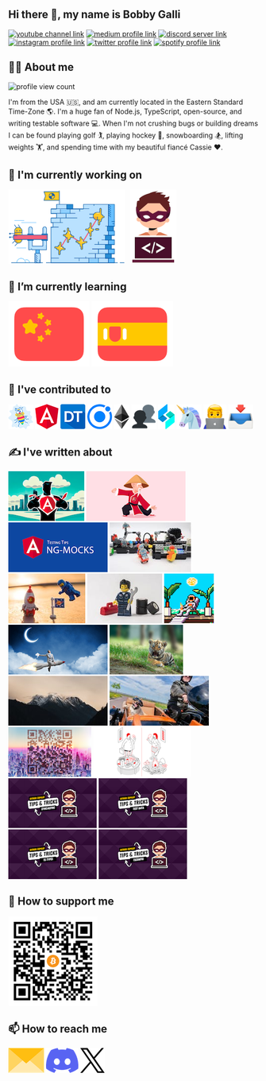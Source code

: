 ## Hi there 👋, my name is Bobby Galli

[![youtube channel link](https://img.shields.io/badge/YouTube-FF0000?style=for-the-badge&logo=youtube&logoColor=white)](https://youtube.com/c/bobbyg603)
[![medium profile link](https://img.shields.io/badge/Medium-12100E?style=for-the-badge&logo=medium&logoColor=white)](https://medium.com/@bobbyg603)
[![discord server link](https://img.shields.io/badge/Discord-7289DA?style=for-the-badge&logo=discord&logoColor=white)](https://discord.gg/UxNXrBukjZ)
[![instagram profile link](https://img.shields.io/badge/Instagram-E4405F?style=for-the-badge&logo=instagram&logoColor=white)](https://instagram.com/bobbyg603)
[![twitter profile link](https://img.shields.io/badge/Twitter-1DA1F2?style=for-the-badge&logo=twitter&logoColor=white)](https://twitter.com/bobbyg603)
[![spotify profile link](https://img.shields.io/badge/Spotify-1ED760?&style=for-the-badge&logo=spotify&logoColor=white)](https://open.spotify.com/user/1268047170?si=70bd315ee3ba4c40)

## 🙋‍♂️ About me

![profile view count](https://komarev.com/ghpvc/?username=bobbyg603)

I'm from the USA 🇺🇸, and am currently located in the Eastern Standard Time-Zone 🌎. I'm a huge fan of Node.js, TypeScript, open-source, and writing testable software 💻. When I'm not crushing bugs or building dreams I can be found playing golf 🏌️, playing hockey 🏒, snowboarding 🏂, lifting weights 🏋️, and spending time with my beautiful fiancé Cassie ❤️.

## 🔭 I'm currently working on

[<img src="assets/bugsplat-slingshot-small.png" alt="bugsplat slingshot" height="150px">](https://github.com/BugSplat-Git)
[<img style="margin-left: 6.5px" src="assets/wdh-logo.png" alt="bugsplat slingshot" height="150px">](https://github.com/workingdevshero)

## 🌱 I’m currently learning

[![chinese flag](assets/chinese-flag-round.svg)](https://www.duolingo.com/profile/bobbyg603)
[![spanish flag](assets/spanish-flag-round.svg)](https://www.duolingo.com/profile/bobbyg603)

## 🔨 I've contributed to

[<img src="assets/bugsplat.png" height="50px">](https://github.com/BugSplat-Git)
[<img src="assets/angular.png" height="50px">](https://github.com/angular/angular/pull/43621)
[<img src="assets/dt.png" height="50px">](https://github.com/DefinitelyTyped/DefinitelyTyped/pulls?q=author%3Abobbyg603)
[<img src="assets/ionic.png" height="50px">](https://github.com/ionic-team/ionic-docs/pull/2855)
[<img src="assets/ethereum.png" height="50px">](https://github.com/ethereum/ethereum-org-website/pull/8510)
[<img src="assets/ng-mocks.png" height="50px">](https://github.com/help-me-mom/ng-mocks/pulls?q=author%3Abobbyg603+)
[<img src="assets/swimlane.png" height="50px">](https://github.com/swimlane/ngx-charts/pulls?q=author%3Abobbyg603+)
[<img src="assets/sindre.png" height="50px">](https://github.com/sindresorhus/is-video/pulls?q=author%3Abobbyg603+)
[<img src="assets/hanzla.png" height="50px">](https://github.com/1hanzla100/developer-portfolio/pulls?q=author%3Abobbyg603)
[<img src="assets/georgipeltekov.png" height="50px">](https://github.com/georgipeltekov/ngx-file-drop/pulls?q=author%3Abobbyg603)



## ✍️ I've written about

[<img src="assets/super-forms.png" height="100px">](https://medium.com/itnext/angular-super-forms-password-confirmation-bd95906f220f)
[<img src="assets/form-control.png" height="100px">](https://medium.com/javascript-in-plain-english/how-to-build-a-custom-angular-formcontrol-12c92620790)
[<img src="assets/testing-tips.png" height="100px">](https://medium.com/itnext/angular-testing-tips-ng-mocks-7d9300443a9c)
[<img src="assets/ci-cd.jpg" height="100px">](https://medium.com/better-programming/ci-cd-for-angular-developers-be9a1485d22b)
[<img src="assets/lit-elements.jpg" height="100px">](https://medium.com/better-programming/how-to-build-a-web-component-with-lit-elements-d88684a46e56)
[<img src="assets/net-tools.jpg" height="100px">](https://medium.com/gitconnected/crash-course-in-net-tools-b2d84fd5074e)
[<img src="assets/nft.png" height="100px">](https://medium.com/gitconnected/nft-development-speedrun-8c64cdf77f6b)
[<img src="assets/file-uploads.png" height="100px">](https://medium.com/better-programming/file-uploads-with-angular-and-rxjs-34262b3450ae)
[<img src="assets/rxjs-in-the-wild.jpg" height="100px">](https://medium.com/javascript-in-plain-english/rxjs-in-the-wild-how-to-create-pop-up-alerts-69134162c8b2)
[<img src="assets/wdh.jpg" height="100px">](https://medium.com/workingdevshero/working-devs-hero-ad8697fe0ad8)
[<img src="assets/sidecar.jpg" height="100px">](https://medium.com/workingdevshero/productivity-power-ups-sidecar-c8c9237f4188)
[<img src="assets/qr-codes.png" height="100px">](https://medium.com/workingdevshero/adventures-in-ai-qr-codes-198d4f9b49b0)
[<img src="assets/ketone-iq.png" height="100px">](https://medium.com/workingdevshero/productivity-power-ups-ketone-iq-ec89b76ebb33)
[<img src="assets/wdh-sync-async.png" height="100px">](https://medium.com/workingdevshero/copilot-tips-sync-async-9ebbfcc393dc)
[<img src="assets/wdh-imports.png" height="100px">](https://medium.com/workingdevshero/copilot-tips-imports-fe288b1e6005)
[<img src="assets/wdh-ts-types.png" height="100px">](https://medium.com/workingdevshero/copilot-tips-typescript-types-3f04d7b899b4)
[<img src="assets/wdh-tsconfig.png" height="100px">](https://medium.com/workingdevshero/copilot-tips-tsconfig-6d24e1fba9c4)

## 💸 How to support me

[<img src="assets/bitcoin.png" alt="bitcoin address" width="180px">](https://www.blockchain.com/btc/address/bc1qpastlmflxq2tqc02pqr725cs7gwre2m46uxchg)

## 📫 How to reach me

[<img src="assets/envelope.png" height="50px">](mailto:bobbyg603@pm.me)
[<img src="assets/discord.png" height="50px">](https://discord.gg/UxNXrBukjZ)
[<img src="assets/x.png" height="50px">](https://x.com/bobbyg603)
